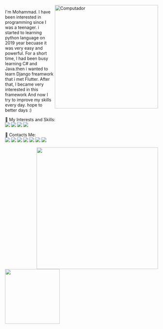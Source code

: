 <img src="https://raw.githubusercontent.com/MicaelliMedeiros/micaellimedeiros/master/image/computer-illustration.png" min-width="340px" max-width="400px" width="340px" align="right" alt="Computador">
<p align="left"> 
I'm Mohammad. I have been interested in programming since I was a teenager. i started to learning python language on 2019 year becuase it was very easy and powerful. For a short time, I had been busy learning C# and Java.then i wanted to learn Django freamwork that i met Flutter. After that, I became very interested in this framework And now I try to improve my skills every day.
hope to better days :)
</p>
<p> 
🎈 My Interests and Skills:
</br>
<img src="https://img.shields.io/badge/Dart-0175C2?style=for-the-badge&logo=dart&logoColor=white" target="_blank" />
<img src="https://img.shields.io/badge/Flutter-02569B?style=for-the-badge&logo=flutter&logoColor=white" target="_blank" />
<img src="https://img.shields.io/badge/Python-14354C?style=for-the-badge&logo=python&logoColor=white" target="_blank" />
<img src="https://img.shields.io/badge/Kotlin-D84456?style=for-the-badge&logo=kotlin&logoColor=white" target="_blank" />
</p>
<p>

📣 Contacts Me:
    </br>
    <a href="mailto:mrtofxn@gmail.com?subject=Mail from Github Profile"><img src="https://img.shields.io/badge/Gmail-D14836?style=for-the-badge&logo=gmail&logoColor=white" target="_blank" /></a>
    <a href="https://www.t.me/smrtofighi/" target="_blank"><img src="https://img.shields.io/badge/telegram-0077B5.svg?style=for-the-badge&logo=telegram&logoColor=white" /></a>
    <a href="https://stackoverflow.com/users/" target="_blank"><img src="https://img.shields.io/badge/Stack_Overflow-FE7A16?style=for-the-badge&logo=stack-overflow&logoColor=white" /></a>
    <a href="https://instagram.com/smrtofighi" target="_blank"><img src="https://img.shields.io/badge/instagram-E4405F.svg?style=for-the-badge&logo=instagram&logoColor=white"/></a>
    <a href="https://www.linkedin.com/smrtofighi" target="_blank"><img src="https://img.shields.io/badge/linkedin-0077B5.svg?style=for-the-badge&logo=linkedin&logoColor=white"/></a>
    <a href="https://www.twitter.com/smrtofighi" target="_blank"><img src="https://img.shields.io/badge/twitter-08a0e9.svg?style=for-the-badge&logo=twitter&logoColor=white"/></a>
    <a href="https://www.github.com/smrTofighi" target="_blank"><img src="https://img.shields.io/badge/github-1d202d.svg?style=for-the-badge&logo=github&logoColor=white"/></a>
</p>
<div>
<img align="right" width=400 src="https://github-readme-stats.vercel.app/api?username=smrtofighi&theme=bear"/>
<img height="180em" src="https://github-readme-stats.vercel.app/api/top-langs/?username=smrtofighi&layout=compact&langs_count=7&theme=cobalt"/>

</div>


 
